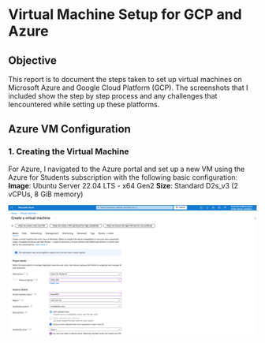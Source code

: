 # Virtual Machine Setup for GCP and Azure

## Objective
This report is to document the steps taken to set up virtual machines on Microsoft Azure and Google Cloud Platform (GCP). The screenshots that I included show the step by step process and any challenges that Iencountered while setting up these platforms.


## Azure VM Configuration

### 1. Creating the Virtual Machine
For Azure, I navigated to the Azure portal and set up a new VM using the Azure for Students subscription with the following basic configuration:
 **Image**: Ubuntu Server 22.04 LTS - x64 Gen2
 **Size**: Standard D2s_v3 (2 vCPUs, 8 GiB memory)

![Azure VM Creation](VM-GCP&Azure-Screenshots/Azure-VM-Creation.png)




